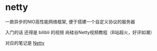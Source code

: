 # netty 
一款异步的NIO高性能网络框架, 便于搭建一个自定义协议的服务器


入门的话 还得是 bilibli 的视频
尚硅谷Netty视频教程（B站超火，好评如潮）

对应的笔记是 [Netty](https://blog.csdn.net/youth_lql/category_10959696.html)
